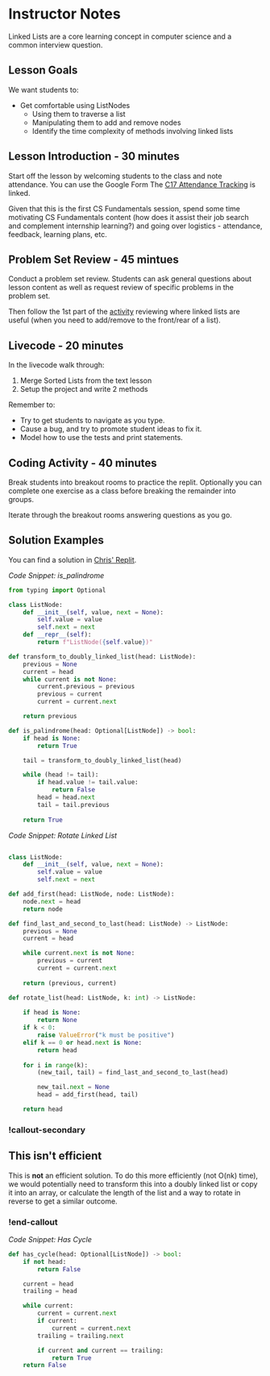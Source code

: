# Instructor Notes

Linked Lists are a core learning concept in computer science and a common interview question. 

## Lesson Goals

We want students to:

- Get comfortable using ListNodes
  - Using them to traverse a list
  - Manipulating them to add and remove nodes
  - Identify the time complexity of methods involving linked lists

## Lesson Introduction - 30 minutes

Start off the lesson by welcoming students to the class and note attendance. You can use the Google Form  The [C17 Attendance Tracking](https://forms.gle/UcN9UnhMjeKve6SB6) is linked.

Given that this is the first CS Fundamentals session, spend some time motivating CS Fundamentals content (how does it assist their job search and complement internship learning?) and going over logistics - attendance, feedback, learning plans, etc.

## Problem Set Review - 45 mintues


Conduct a problem set review. Students can ask general questions about lesson content as well as request review of specific problems in the problem set. 

Then follow the 1st part of the [activity](./06-linked-list-activity.md) reviewing where linked lists are useful (when you need to add/remove to the front/rear of a list).  

## Livecode - 20 minutes

In the livecode walk through:

1.  Merge Sorted Lists from the text lesson
1.  Setup the project and write 2 methods

Remember to:

- Try to get students to navigate as you type.  
- Cause a bug, and try to promote student ideas to fix it.  
- Model how to use the tests and print statements.

## Coding Activity - 40 minutes

Break students into breakout rooms to practice the replit. Optionally you can complete one exercise as a class before breaking the remainder into groups.

Iterate through the breakout rooms answering questions as you go.

## Solution Examples

You can find a solution in [Chris' Replit](https://replit.com/@ChrisMcAnally/List-Practice-Solution#).

*Code Snippet: is_palindrome*
```py
from typing import Optional

class ListNode:
    def __init__(self, value, next = None):
        self.value = value
        self.next = next
    def __repr__(self):
        return f"ListNode({self.value})"

def transform_to_doubly_linked_list(head: ListNode):
    previous = None
    current = head
    while current is not None:
        current.previous = previous
        previous = current
        current = current.next

    return previous

def is_palindrome(head: Optional[ListNode]) -> bool:
    if head is None:
        return True

    tail = transform_to_doubly_linked_list(head)

    while (head != tail):
        if head.value != tail.value:
            return False
        head = head.next
        tail = tail.previous
    
    return True
```

*Code Snippet: Rotate Linked List*

```py

class ListNode:
    def __init__(self, value, next = None):
        self.value = value
        self.next = next

def add_first(head: ListNode, node: ListNode):
    node.next = head
    return node

def find_last_and_second_to_last(head: ListNode) -> ListNode:
    previous = None
    current = head

    while current.next is not None:
        previous = current
        current = current.next
    
    return (previous, current)

def rotate_list(head: ListNode, k: int) -> ListNode:
    
    if head is None:
        return None
    if k < 0:
        raise ValueError("k must be positive")
    elif k == 0 or head.next is None:
        return head
    
    for i in range(k):
        (new_tail, tail) = find_last_and_second_to_last(head)

        new_tail.next = None
        head = add_first(head, tail)

    return head
```
### !callout-secondary

## This isn't efficient

This is **not** an efficient solution.  To do this more efficiently (not O(nk) time), we would potentially need to transform this into a doubly linked list or copy it into an array, or calculate the length of the list and a way to rotate in reverse to get a similar outcome.

### !end-callout


*Code Snippet: Has Cycle*
```py
def has_cycle(head: Optional[ListNode]) -> bool:
    if not head:
        return False

    current = head
    trailing = head

    while current:
        current = current.next
        if current:
            current = current.next
        trailing = trailing.next

        if current and current == trailing:
            return True
    return False

```


